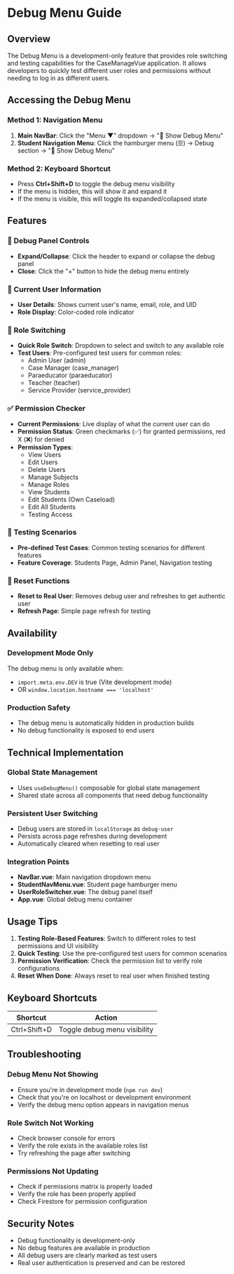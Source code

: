 # Debug Menu Guide

## Overview
The Debug Menu is a development-only feature that provides role switching and testing capabilities for the CaseManageVue application. It allows developers to quickly test different user roles and permissions without needing to log in as different users.

## Accessing the Debug Menu

### Method 1: Navigation Menu
1. **Main NavBar**: Click the "Menu ▼" dropdown → "🔧 Show Debug Menu"
2. **Student Navigation Menu**: Click the hamburger menu (☰) → Debug section → "🔧 Show Debug Menu"

### Method 2: Keyboard Shortcut
- Press **Ctrl+Shift+D** to toggle the debug menu visibility
- If the menu is hidden, this will show it and expand it
- If the menu is visible, this will toggle its expanded/collapsed state

## Features

### 🔧 Debug Panel Controls
- **Expand/Collapse**: Click the header to expand or collapse the debug panel
- **Close**: Click the "×" button to hide the debug menu entirely

### 👤 Current User Information
- **User Details**: Shows current user's name, email, role, and UID
- **Role Display**: Color-coded role indicator

### 🔄 Role Switching
- **Quick Role Switch**: Dropdown to select and switch to any available role
- **Test Users**: Pre-configured test users for common roles:
  - Admin User (admin)
  - Case Manager (case_manager)
  - Paraeducator (paraeducator)
  - Teacher (teacher)
  - Service Provider (service_provider)

### ✅ Permission Checker
- **Current Permissions**: Live display of what the current user can do
- **Permission Status**: Green checkmarks (✅) for granted permissions, red X (❌) for denied
- **Permission Types**:
  - View Users
  - Edit Users
  - Delete Users
  - Manage Subjects
  - Manage Roles
  - View Students
  - Edit Students (Own Caseload)
  - Edit All Students
  - Testing Access

### 🧪 Testing Scenarios
- **Pre-defined Test Cases**: Common testing scenarios for different features
- **Feature Coverage**: Students Page, Admin Panel, Navigation testing

### 🔄 Reset Functions
- **Reset to Real User**: Removes debug user and refreshes to get authentic user
- **Refresh Page**: Simple page refresh for testing

## Availability

### Development Mode Only
The debug menu is only available when:
- `import.meta.env.DEV` is true (Vite development mode)
- OR `window.location.hostname === 'localhost'`

### Production Safety
- The debug menu is automatically hidden in production builds
- No debug functionality is exposed to end users

## Technical Implementation

### Global State Management
- Uses `useDebugMenu()` composable for global state management
- Shared state across all components that need debug functionality

### Persistent User Switching
- Debug users are stored in `localStorage` as `debug-user`
- Persists across page refreshes during development
- Automatically cleared when resetting to real user

### Integration Points
- **NavBar.vue**: Main navigation dropdown menu
- **StudentNavMenu.vue**: Student page hamburger menu
- **UserRoleSwitcher.vue**: The debug panel itself
- **App.vue**: Global debug menu container

## Usage Tips

1. **Testing Role-Based Features**: Switch to different roles to test permissions and UI visibility
2. **Quick Testing**: Use the pre-configured test users for common scenarios
3. **Permission Verification**: Check the permission list to verify role configurations
4. **Reset When Done**: Always reset to real user when finished testing

## Keyboard Shortcuts

| Shortcut | Action |
|----------|--------|
| Ctrl+Shift+D | Toggle debug menu visibility |

## Troubleshooting

### Debug Menu Not Showing
- Ensure you're in development mode (`npm run dev`)
- Check that you're on localhost or development environment
- Verify the debug menu option appears in navigation menus

### Role Switch Not Working
- Check browser console for errors
- Verify the role exists in the available roles list
- Try refreshing the page after switching

### Permissions Not Updating
- Check if permissions matrix is properly loaded
- Verify the role has been properly applied
- Check Firestore for permission configuration

## Security Notes

- Debug functionality is development-only
- No debug features are available in production
- All debug users are clearly marked as test users
- Real user authentication is preserved and can be restored 